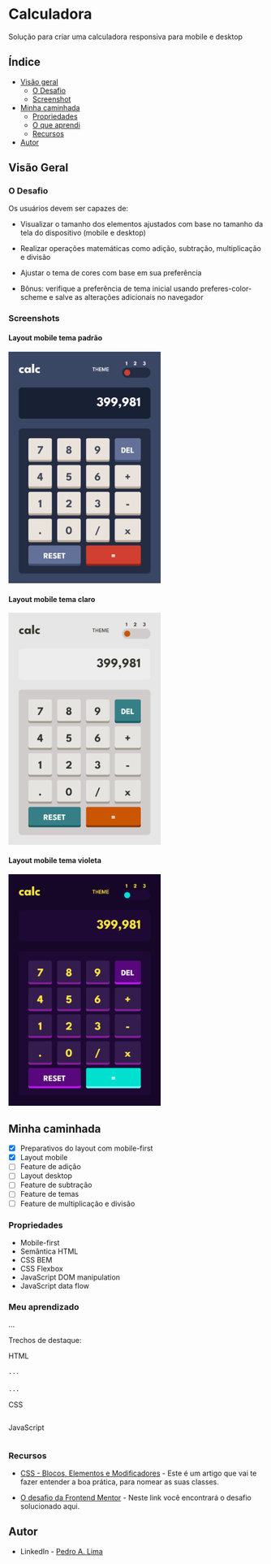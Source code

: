 # Calculadora
Solução para criar uma calculadora responsiva para mobile e desktop

## Índice

- [Visão geral](#visao-geral)
  - [O Desafio](#o-desafio)
  - [Screenshot](#screenshot)
- [Minha caminhada](#minha-caminhada)
  - [Propriedades](#propriedades)
  - [O que aprendi](#o-que-aprendi)
  - [Recursos](#recursos)
- [Autor](#autor)

## Visão Geral

### O Desafio

Os usuários devem ser capazes de:

- Visualizar o tamanho dos elementos ajustados com base no tamanho da tela do dispositivo (mobile e desktop)

- Realizar operações matemáticas como adição, subtração, multiplicação e divisão

- Ajustar o tema de cores com base em sua preferência

- Bônus: verifique a preferência de tema inicial usando preferes-color-scheme e salve as alterações adicionais no navegador

### Screenshots

<html>
  <h4>Layout mobile tema padrão</h4>
  <img src="./assets/IMG/screenshot-mobile-default.png" width="300px">
  <h4>Layout mobile tema claro </h4>
  <img src="./assets/IMG/screenshot-mobile-light.png" width="300px">
  <h4>Layout mobile tema violeta</h4>
  <img src="./assets/IMG/screenshot-mobile-violet.png" width="300px">
<!--
    <h4>Layout mobile</h4>
    <img src="./assets/img/screenshot-mobile.png" width="300px">
    <h4>Layout desktop </h4>
    <img src="./assets/img/screenshot-desktop.png" width="920px">
-->
</html>

## Minha caminhada

- [x] Preparativos do layout com mobile-first 
- [x] Layout mobile
- [ ] Feature de adição
- [ ] Layout desktop
- [ ] Feature de subtração
- [ ] Feature de temas
- [ ] Feature de multiplicação e divisão

### Propriedades

- Mobile-first
- Semântica HTML
- CSS BEM
- CSS Flexbox
- JavaScript DOM manipulation
- JavaScript data flow

### Meu aprendizado
...

Trechos de destaque:

HTML
```html
...

...
```
CSS
```css

```
JavaScript
```javascript

```

### Recursos

- [CSS - Blocos, Elementos e Modificadores](https://getbem.com/introduction/) - Este é um artigo que vai te fazer entender a boa prática, para nomear as suas classes.

- [O desafio da Frontend Mentor](https://www.frontendmentor.io/challenges/calculator-app-9lteq5N29) - Neste link você encontrará o desafio solucionado aqui.

## Autor

- LinkedIn - [Pedro A. Lima](https://www.linkedin.com/in/pedrolima626/)
